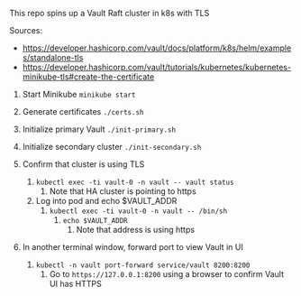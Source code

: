 This repo spins up a Vault Raft cluster in k8s with TLS

Sources:

* https://developer.hashicorp.com/vault/docs/platform/k8s/helm/examples/standalone-tls
* https://developer.hashicorp.com/vault/tutorials/kubernetes/kubernetes-minikube-tls#create-the-certificate


1. Start Minikube
`minikube start`

2. Generate certificates
`./certs.sh`

3. Initialize primary Vault
`./init-primary.sh`

4. Initialize secondary cluster 
`./init-secondary.sh`


1. Confirm that cluster is using TLS
   1. `kubectl exec -ti vault-0 -n vault -- vault status`
      1. Note that HA cluster is pointing to https
   2. Log into pod and echo $VAULT_ADDR
      1. `kubectl exec -ti vault-0 -n vault -- /bin/sh`
         1. `echo $VAULT_ADDR`
            1. Note that address is using https
2. In another terminal window, forward port to view Vault in UI
   1. `kubectl -n vault port-forward service/vault 8200:8200`
      1. Go to `https://127.0.0.1:8200` using a browser to confirm Vault UI has HTTPS








